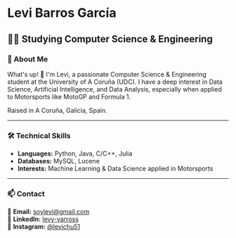 # Levi Barros García
## 🧑‍🎓 Studying Computer Science & Engineering

### 🚀 About Me
What's up! 👋 I'm Levi, a passionate Computer Science & Engineering student at the University of A Coruña (UDC). I have a deep interest in Data Science, Artificial Intelligence, and Data Analysis, especially when applied to Motorsports like MotoGP and Formula 1.

Raised in A Coruña, Galicia, Spain.

---

### 🛠️ Technical Skills
- **Languages:** Python, Java, C/C++, Julia
- **Databases:** MySQL, Lucene
- **Interests:** Machine Learning & Data Science applied in Motorsports

---

### 📫 Contact
📧 **Email:** [soylevi@gmail.com](mailto:soylevi@gmail.com)  
📎 **LinkedIn:** [levy-varross](www.linkedin.com/in/levy-varross-827b23330)  
📸 **Instagram:** [@levichu51](https://www.instagram.com/levichuu51/)  
